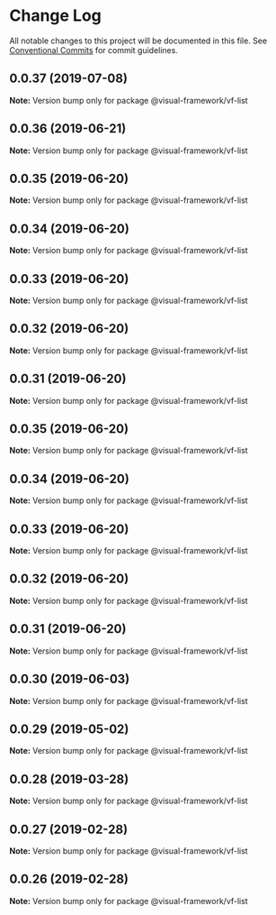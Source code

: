 # Change Log

All notable changes to this project will be documented in this file.
See [Conventional Commits](https://conventionalcommits.org) for commit guidelines.

## 0.0.37 (2019-07-08)

**Note:** Version bump only for package @visual-framework/vf-list





## 0.0.36 (2019-06-21)

**Note:** Version bump only for package @visual-framework/vf-list





## 0.0.35 (2019-06-20)

**Note:** Version bump only for package @visual-framework/vf-list





## 0.0.34 (2019-06-20)

**Note:** Version bump only for package @visual-framework/vf-list





## 0.0.33 (2019-06-20)

**Note:** Version bump only for package @visual-framework/vf-list





## 0.0.32 (2019-06-20)

**Note:** Version bump only for package @visual-framework/vf-list





## 0.0.31 (2019-06-20)

**Note:** Version bump only for package @visual-framework/vf-list





## 0.0.35 (2019-06-20)

**Note:** Version bump only for package @visual-framework/vf-list





## 0.0.34 (2019-06-20)

**Note:** Version bump only for package @visual-framework/vf-list





## 0.0.33 (2019-06-20)

**Note:** Version bump only for package @visual-framework/vf-list





## 0.0.32 (2019-06-20)

**Note:** Version bump only for package @visual-framework/vf-list





## 0.0.31 (2019-06-20)

**Note:** Version bump only for package @visual-framework/vf-list





## 0.0.30 (2019-06-03)

**Note:** Version bump only for package @visual-framework/vf-list





## 0.0.29 (2019-05-02)

**Note:** Version bump only for package @visual-framework/vf-list





## 0.0.28 (2019-03-28)

**Note:** Version bump only for package @visual-framework/vf-list





## 0.0.27 (2019-02-28)

**Note:** Version bump only for package @visual-framework/vf-list





## 0.0.26 (2019-02-28)

**Note:** Version bump only for package @visual-framework/vf-list
